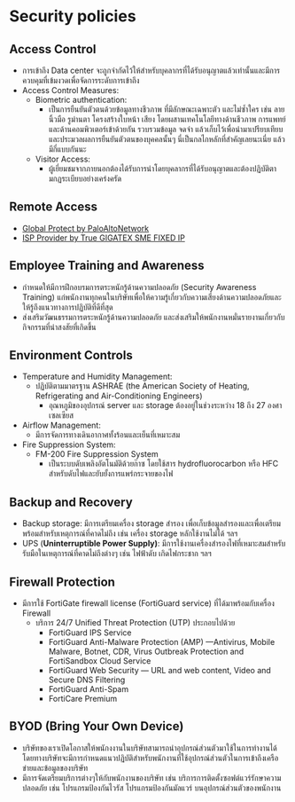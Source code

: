 # Security policies

## Access Control

* การเข้าถึง Data center จะถูกจำกัดไว้ให้สำหรับบุคลากรที่ได้รับอนุญาตแล้วเท่านั้นและมีการควบคุมที่เข้มงวดเพื่อจัดการระดับการเข้าถึง
* Access Control Measures:&#x20;
  * Biometric authentication:&#x20;
    * เป็นการยืนยันตัวตนด้วยข้อมูลทางชีวภาพ ที่มีลักษณะเฉพาะตัว และไม่ซ้ำใคร เช่น ลายนิ้วมือ รูม่านตา โครงสร้างใบหน้า เสียง โดยผสานเทคโนโลยีทางด้านชีวภาพ การแพทย์ และด้านคอมพิวเตอร์เข้าด้วยกัน รวบรวมข้อมูล จดจำ แล้วเก็บไว้เพื่อนำมาเปรียบเทียบ และประมวลผลการยืนยันตัวตนของบุคคลนั้นๆ นี่เป็นกลไกหลักที่สำคัญเลยนะเนี่ย แล้วมีกี่แบบกันนะ
  * Visitor Access:&#x20;
    * ผู้เยี่ยมชมจากภายนอกต้องได้รับการนำโดยบุคลากรที่ได้รับอนุญาตและต้องปฏิบัติตามกฏระเบียบอย่างเคร่งครัด

## Remote Access

* [Global Protect by PaloAltoNetwork](remote-working-and-isp-provider.md#remote-working-work-from-home)
* [ISP Provider by True GIGATEX SME FIXED IP](remote-working-and-isp-provider.md#isp-provider-branch-connection)

## Employee Training and Awareness

* กำหนดให้มีการฝึกอบรมการตระหนักรู้ด้านความปลอดภัย (Security Awareness Training) แก่พนักงานทุกคนในบริษัทเพื่อให้ความรู้เกี่ยวกับความเสี่ยงด้านความปลอดภัยและให้รู้ถึงแนวทางการปฏิบัติที่ดีที่สุด
* ส่งเสริมวัฒนธรรมการตระหนักรู้ด้านความปลอดภัย และส่งเสริมให้พนักงานหมั่นรายงานเกี่ยวกับกิจกรรมที่น่าสงสัยที่เกิดขึ้น

## Environment Controls

* Temperature and Humidity Management:&#x20;
  * ปฏิบัติตามมาตรฐาน ASHRAE (the American Society of Heating, Refrigerating and Air-Conditioning Engineers)&#x20;
    * อุณหภูมิของอุปกรณ์ server และ storage ต้องอยู่ในช่วงระหว่าง 18 ถึง 27 องศาเซลเซียส
* Airflow Management:
  * มีการจัดการทางเดินอากาศทั้งร้อนและเย็นที่เหมาะสม
* Fire Suppression System:&#x20;
  * FM-200 Fire Suppression System
    * เป็นระบบดับเพลิงอัตโนมัติด้วยก๊าซ โดยใช้สาร hydrofluorocarbon หรือ HFC สำหรับดับไฟและยับยั้งการแพร่กระจายของไฟ

## Backup and Recovery

* Backup storage: มีการเตรียมเครื่อง storage สำรอง เพื่อเก็บข้อมูลสำรองและเพื่อเตรียมพร้อมสำหรับเหตุการณ์ที่คาดไม่ถึง เช่น เครื่อง storage หลักใช้งานไม่ได้ ฯลฯ
* UPS (**Uninterruptible Power Supply)**: มีการใช้งานเครื่องสำรองไฟที่เหมาะสมสำหรับรับมือในเหตุการณ์ที่คาดไม่ถึงต่างๆ เช่น ไฟฟ้าดับ เกิดไฟกระชาก ฯลฯ

## Firewall Protection

* มีการใช้ FortiGate firewall license (FortiGuard service) ที่ได้มาพร้อมกับเครื่อง Firewall
  * บริการ 24/7 Unified Threat Protection (UTP) ประกอบไปด้วย
    * FortiGuard IPS Service
    * FortiGuard Anti-Malware Protection (AMP) —Antivirus, Mobile Malware, Botnet, CDR, Virus Outbreak Protection and FortiSandbox Cloud Service
    * FortiGuard Web Security — URL and web content, Video and Secure DNS Filtering
    * FortiGuard Anti-Spam
    * FortiCare Premium

## BYOD (Bring Your Own Device)

* บริษัทของเราเปิดโอกาสให้พนักงงานในบริษัทสามารถนำอุปกรณ์ส่วนตัวมาใช้ในการทำงานได้ โดยทางบริษัทจะมีการกำหนดแนวปฏิบัติสำหรับพนักงานที่ใช้อุปกรณ์ส่วนตัวในการเข้าถึงเครือข่ายและข้อมูลของบริษัท
* มีการจัดเตรียมบริการต่างๆให้กับพนักงานของบริษัท เช่น บริการการติดตั้งซอฟต์แวร์รักษาความปลอดภัย เช่น โปรแกรมป้องกันไวรัส โปรแกรมป้องกันมัลแวร์ บนอุปกรณ์ส่วนตัวของพนักงาน
